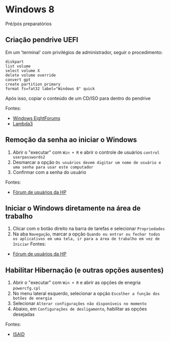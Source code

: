 # Windows 8
Pré/pós preparatórios

## Criação pendrive UEFI
Em um 'terminal' com privilégios de administrador, seguir o procedimento:
```shell
diskpart
list volume
select volume X
delete volume override
convert gpt
create partition primary
format fs=fat32 label="Windows 8" quick
```
Após isso, copiar o conteúdo de um CD/ISO para dentro do pendrive

Fontes:
* [Windows EightForums](http://www.eightforums.com/tutorials/2328-uefi-unified-extensible-firmware-interface-install-windows-8-a.html)
* [Lambda3](https://blog.lambda3.com.br/2012/11/como-instalar-o-windows-8-a-partir-do-usb-num-sistema-com-uefi/)

## Remoção da senha ao iniciar o Windows
1. Abrir o "executar" com `Win + R` e abrir o controle de usuários `control userpasswords2`
2. Desmarcar a opção `Os usuários devem digitar um nome de usuário e uma senha para usar este computador`
3. Confirmar com a senha do usuário

Fontes:
* [Fórum de usuários da HP](http://h30487.www3.hp.com/t5/Dicas-dos-Experts-para-notebooks/Como-tirar-a-senha-de-inicializa%C3%A7%C3%A3o-do-Windows-8-e-8-1/td-p/390869)

## Iniciar o Windows diretamente na área de trabalho
1. Clicar com o botão direito na barra de tarefas e selecionar `Propriedades`
2. Na aba `Navegação`, marcar a opção `Quando eu entrar ou fechar todos os aplicativos em uma tela, ir para a área de trabalho em vez de Iniciar`
Fontes:
* [Fórum de usuários da HP](http://h30487.www3.hp.com/t5/Dicas-dos-Experts-para-notebooks/Como-tirar-a-senha-de-inicializa%C3%A7%C3%A3o-do-Windows-8-e-8-1/td-p/390869)

## Habilitar Hibernação (e outras opções ausentes)
1. Abrir o "executar" com `Win + R` e abrir as opções de enegria `powercfg.cpl`
2. No menu lateral esquerdo, selecionar a opção `Escolher a função dos botões de energia`
3. Selecionar `Alterar configurações não disponíveis no momento`
4. Abaixo, em `Configurações de desligamento`, habilitar as opções desejadas

Fontes:
* [ISAID](http://ishamsaid.tumblr.com/post/54171162216/enable-hibernate-in-windows-8-1-start-right-click-pop)
